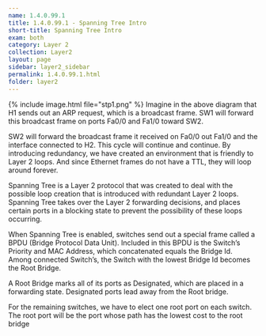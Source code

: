```yaml
---
name: 1.4.0.99.1
title: 1.4.0.99.1 - Spanning Tree Intro
short-title: Spanning Tree Intro
exam: both
category: Layer 2
collection: Layer2
layout: page
sidebar: layer2_sidebar
permalink: 1.4.0.99.1.html
folder: layer2
---
```

{% include image.html file="stp1.png" %}
Imagine in the above diagram that H1 sends out an ARP request, which is a broadcast frame. SW1 will forward this broadcast frame on ports Fa0/0 and Fa1/0 toward SW2.

SW2 will forward the broadcast frame it received on Fa0/0 out Fa1/0 and the interface connected to H2. This cycle will continue and continue. By introducing redundancy, we have created an environment that is friendly to Layer 2 loops. And since Ethernet frames do not have a TTL, they will loop around forever.

Spanning Tree is a Layer 2 protocol that was created to deal with the possible loop creation that is introduced with redundant Layer 2 loops. Spanning Tree takes over the Layer 2 forwarding decisions, and places certain ports in a blocking state to prevent the possibility of these loops occurring.

When Spanning Tree is enabled, switches send out a special frame called a BPDU (Bridge Protocol Data Unit). Included in this BPDU is the Switch’s Priority and MAC Address, which concatenated equals the Bridge Id. Among connected Switch’s, the Switch with the lowest Bridge Id becomes the Root Bridge.

A Root Bridge marks all of its ports as Designated, which are placed in a forwarding state. Designated ports lead away from the Root bridge.

For the remaining switches, we have to elect one root port on each switch. The root port will be the port whose path has the lowest cost to the root bridge
